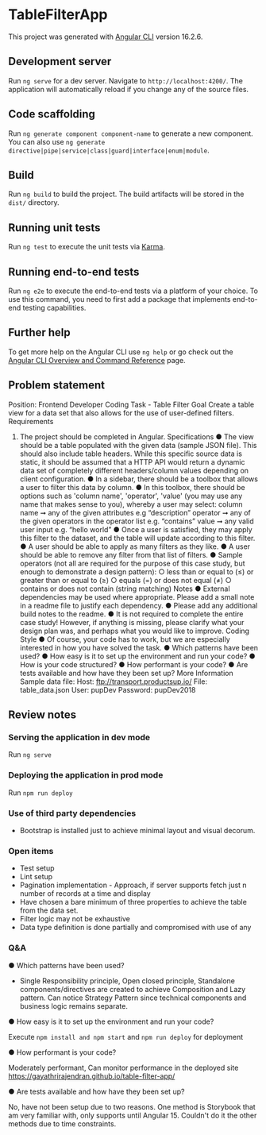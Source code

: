 # TableFilterApp

This project was generated with [Angular CLI](https://github.com/angular/angular-cli) version 16.2.6.

## Development server

Run `ng serve` for a dev server. Navigate to `http://localhost:4200/`. The application will automatically reload if you change any of the source files.

## Code scaffolding

Run `ng generate component component-name` to generate a new component. You can also use `ng generate directive|pipe|service|class|guard|interface|enum|module`.

## Build

Run `ng build` to build the project. The build artifacts will be stored in the `dist/` directory.

## Running unit tests

Run `ng test` to execute the unit tests via [Karma](https://karma-runner.github.io).

## Running end-to-end tests

Run `ng e2e` to execute the end-to-end tests via a platform of your choice. To use this command, you need to first add a package that implements end-to-end testing capabilities.

## Further help

To get more help on the Angular CLI use `ng help` or go check out the [Angular CLI Overview and Command Reference](https://angular.io/cli) page.

## Problem statement

Position: Frontend Developer 
Coding Task - Table Filter 
Goal 
Create a table view for a data set that also allows for the use of user-defined filters. 
Requirements 
1. The project should be completed in Angular. 
Specifications 
● The view should be a table populated with the given data (sample JSON file). This should also include table headers. While this specific source data is static, it should be assumed that a HTTP API would return a dynamic data set of completely different headers/column values depending on client configuration. 
● In a sidebar, there should be a toolbox that allows a user to filter this data by column. ● In this toolbox, there should be options such as 'column name', 'operator', 'value' (you may use any name that makes sense to you), whereby a user may select: 
column name ➞ any of the given attributes e.g “description” 
operator ➞ any of the given operators in the operator list e.g. “contains” value ➞ any valid user input e.g. “hello world” 
● Once a user is satisfied, they may apply this filter to the dataset, and the table will update according to this filter. 
● A user should be able to apply as many filters as they like. 
● A user should be able to remove any filter from that list of filters. 
● Sample operators (not all are required for the purpose of this case study, but enough to demonstrate a design pattern): 
○ less than or equal to (≤) or greater than or equal to (≥) 
○ equals (=) or does not equal (≠) 
○ contains or does not contain (string matching) 
Notes 
● External dependencies may be used where appropriate. Please add a small note in a readme file to justify each dependency.
● Please add any additional build notes to the readme. 
● It is not required to complete the entire case study! However, if anything is missing, please clarify what your design plan was, and perhaps what you would like to improve. 
Coding Style 
● Of course, your code has to work, but we are especially interested in how you have solved the task. 
● Which patterns have been used? 
● How easy is it to set up the environment and run your code? 
● How is your code structured? 
● How performant is your code? 
● Are tests available and how have they been set up? 
More Information 
Sample data file: 
Host: ftp://transport.productsup.io/ 
File: table_data.json 
User: pupDev 
Password: pupDev2018

## Review notes

### Serving the application in dev mode
Run `ng serve`

### Deploying the application in prod mode
Run `npm run deploy`

### Use of third party dependencies
- Bootstrap is installed just to achieve minimal layout and visual decorum. 

### Open items
- Test setup
- Lint setup
- Pagination implementation - Approach, if server supports fetch just n number of records at a time and display
- Have chosen a bare minimum of three properties to achieve the table from the data set.
- Filter logic may not be exhaustive
- Data type definition is done partially and compromised with use of any

### Q&A

● Which patterns have been used? 
- Single Responsibility principle, Open closed principle, Standalone components/directives are created to achieve Composition and Lazy pattern. Can notice Strategy Pattern since technical components and business logic remains separate.

● How easy is it to set up the environment and run your code?

Execute `npm install and npm start` and `npm run deploy` for deployment

● How performant is your code?

Moderately performant, Can monitor performance in the deployed site https://gayathrirajendran.github.io/table-filter-app/

● Are tests available and how have they been set up? 

No, have not been setup due to two reasons. One method is Storybook that am very familiar with, only supports until Angular 15. Couldn't do it the other methods due to time constraints.
 


